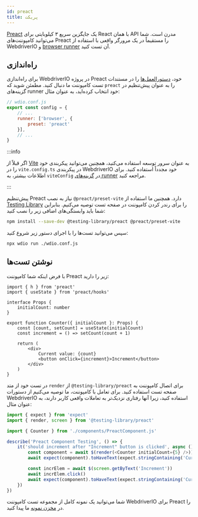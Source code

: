 ```yaml
---
id: preact
title: پریکت
---
```


[Preact](https://preactjs.com/) یک جایگزین سریع ۳ کیلوبایتی برای React با همان API مدرن است. شما می‌توانید کامپوننت‌های Preact را مستقیماً در یک مرورگر واقعی با استفاده از WebdriverIO و [browser runner](/docs/runner#browser-runner) آن تست کنید.

## راه‌اندازی

برای راه‌اندازی WebdriverIO در پروژه Preact خود، [دستورالعمل‌ها](/docs/component-testing#set-up) را در مستندات تست کامپوننت ما دنبال کنید. مطمئن شوید که `preact` را به عنوان پیش‌تنظیم در گزینه‌های runner خود انتخاب کرده‌اید، به عنوان مثال:

```js
// wdio.conf.js
export const config = {
    // ...
    runner: ['browser', {
        preset: 'preact'
    }],
    // ...
}
```

:::info

اگر قبلاً از [Vite](https://vitejs.dev/) به عنوان سرور توسعه استفاده می‌کنید، همچنین می‌توانید پیکربندی خود را در `vite.config.ts` در پیکربندی WebdriverIO خود مجدداً استفاده کنید. برای اطلاعات بیشتر، به `viteConfig` در [گزینه‌های runner](/docs/runner#runner-options) مراجعه کنید.

:::

پیش‌تنظیم Preact نیاز به نصب `@preact/preset-vite` دارد. همچنین ما استفاده از [Testing Library](https://testing-library.com/) را برای رندر کردن کامپوننت در صفحه تست توصیه می‌کنیم. بنابراین شما باید وابستگی‌های اضافی زیر را نصب کنید:

```sh npm2yarn
npm install --save-dev @testing-library/preact @preact/preset-vite
```

سپس می‌توانید تست‌ها را با اجرای دستور زیر شروع کنید:

```sh
npx wdio run ./wdio.conf.js
```

## نوشتن تست‌ها

با فرض اینکه شما کامپوننت Preact زیر را دارید:

```tsx title="./components/Component.jsx"
import { h } from 'preact'
import { useState } from 'preact/hooks'

interface Props {
    initialCount: number
}

export function Counter({ initialCount }: Props) {
    const [count, setCount] = useState(initialCount)
    const increment = () => setCount(count + 1)

    return (
        <div>
            Current value: {count}
            <button onClick={increment}>Increment</button>
        </div>
    )
}

```

در تست خود از متد `render` از `@testing-library/preact` برای اتصال کامپوننت به صفحه تست استفاده کنید. برای تعامل با کامپوننت، ما توصیه می‌کنیم از دستورات WebdriverIO استفاده کنید، زیرا آنها رفتاری نزدیک‌تر به تعاملات واقعی کاربر دارند، به عنوان مثال:

```ts title="app.test.tsx"
import { expect } from 'expect'
import { render, screen } from '@testing-library/preact'

import { Counter } from './components/PreactComponent.js'

describe('Preact Component Testing', () => {
    it('should increment after "Increment" button is clicked', async () => {
        const component = await $(render(<Counter initialCount={5} />))
        await expect(component).toHaveText(expect.stringContaining('Current value: 5'))

        const incrElem = await $(screen.getByText('Increment'))
        await incrElem.click()
        await expect(component).toHaveText(expect.stringContaining('Current value: 6'))
    })
})
```

شما می‌توانید یک نمونه کامل از مجموعه تست کامپوننت WebdriverIO برای Preact را در [مخزن نمونه](https://github.com/webdriverio/component-testing-examples/tree/main/preact-typescript-vite) ما پیدا کنید.